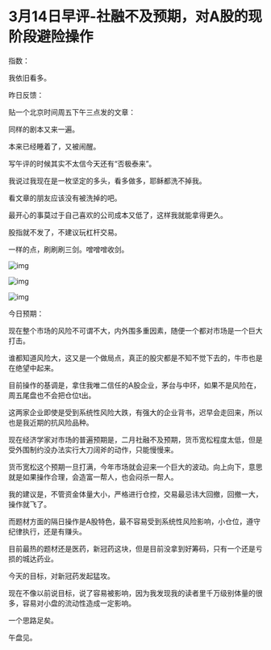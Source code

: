 # 3月14日早评-社融不及预期，对A股的现阶段避险操作

指数：

我依旧看多。

昨日反馈：

贴一个北京时间周五下午三点发的文章：

同样的剧本又来一遍。

本来已经睡着了，又被闹醒。

写午评的时候其实不太信今天还有“否极泰来”。

我说过我现在是一枚坚定的多头，看多做多，耶稣都洗不掉我。

看文章的朋友应该没有被洗掉的吧。

最开心的事莫过于自己喜欢的公司成本又低了，这样我就能拿得更久。

股指就不发了，不建议玩杠杆交易。

一样的点，刷刷刷三剑。噌噌噌收剑。

![img](https://pica.zhimg.com/80/v2-4485f4ea0c9f6444bca407699c651b43_1440w.jpg?source=d16d100b)

![img](https://pic3.zhimg.com/80/v2-0de9ea6f01cdc0cd15ee05949c4be80a_1440w.jpg?source=d16d100b)

![img](https://pic2.zhimg.com/80/v2-ab6b0c0468cad8d5eecb73331b435ef1_1440w.jpg?source=d16d100b)

今日预期：

现在整个市场的风险不可谓不大，内外围多重因素，随便一个都对市场是一个巨大打击。

谁都知道风险大，这又是一个做局点，真正的股灾都是不知不觉下去的，牛市也是在绝望中起来。

目前操作的基调是，拿住我唯二信任的A股企业，茅台与中环，如果不是风险在，周五尾盘也不会把仓位t出。

这两家企业即使是受到系统性风险大跌，有强大的企业背书，迟早会走回来，所以也是我近期的抗风险品种。

现在经济学家对市场的普遍预期是，二月社融不及预期，货币宽松程度太低，但是受外围制约没办法实行大刀阔斧的动作，只能慢慢来。

货币宽松这个预期一旦打满，今年市场就会迎来一个巨大的波动。向上向下，意思就是如果操作合理，会造富一帮人，也会闷杀一帮人。

我的建议是，不管资金体量大小，严格进行仓控，交易最忌讳大回撤，回撤一大，操作就飞了。

而题材方面的隔日操作是A股特色，最不容易受到系统性风险影响，小仓位，遵守纪律执行，还是有赚头。

目前最热的题材还是医药，新冠药这块，但是目前没拿到好筹码，只有一个还是亏损的城达药业。

今天的目标，对新冠药发起猛攻。

现在不像以前说目标，说了容易被影响，因为我发现我的读者里千万级别体量的很多，容易对小盘的流动性造成一定影响。

一个思路足矣。

午盘见。
